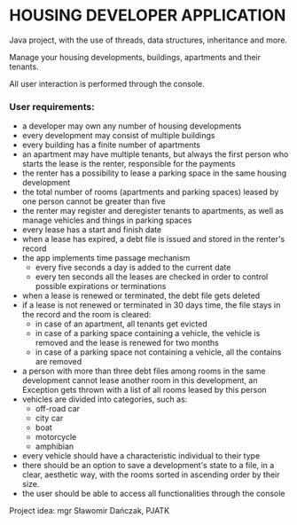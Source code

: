 # HOUSING DEVELOPER APPLICATION

Java project, with the use of threads, data structures, inheritance and more.

Manage your housing developments, buildings, apartments and their tenants.

All user interaction is performed through the console.


### User requirements:
- a developer may own any number of housing developments 
- every development may consist of multiple buildings
- every building has a finite number of apartments
- an apartment may have multiple tenants, but always the first person who starts the lease is the renter, responsible for the payments
- the renter has a possibility to lease a parking space in the same housing development
- the total number of rooms (apartments and parking spaces) leased by one person cannot be greater than five
- the renter may register and deregister tenants to apartments, as well as manage vehicles and things in parking spaces
- every lease has a start and finish date
- when a lease has expired, a debt file is issued and stored in the renter's record
- the app implements time passage mechanism
  - every five seconds a day is added to the current date
  - every ten seconds all the leases are checked in order to control possible expirations or terminations
- when a lease is renewed or terminated, the debt file gets deleted
- if a lease is not renewed or terminated in 30 days time, the file stays in the record and the room is cleared:
  - in case of an apartment, all tenants get evicted
  - in case of a parking space containing a vehicle, the vehicle is removed and the lease is renewed for two months
  - in case of a parking space not containing a vehicle, all the contains are removed
-  a person with more than three debt files among rooms in the same development cannot lease another room in this development, an Exception gets thrown with a list of all rooms leased by this person
- vehicles are divided into categories, such as:
  - off-road car
  - city car
  - boat
  - motorcycle
  - amphibian
- every vehicle should have a characteristic individual to their type
- there should be an option to save a development's state to a file, in a clear, aesthetic way, with the rooms sorted in ascending order by their size.
- the user should be able to access all functionalities through the console

Project idea: mgr Sławomir Dańczak, PJATK
